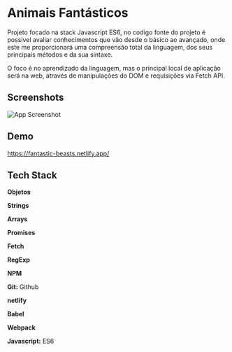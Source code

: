 
# Animais Fantásticos

Projeto focado na stack Javascript ES6, no codigo fonte do projeto é possivel avaliar conhecimentos que vão desde o básico ao avançado, onde este me proporcionará uma compreensão total da linguagem, dos seus principais métodos e da sua sintaxe.

O foco é no aprendizado da linguagem, mas o principal local de aplicação será na web, através de manipulações do DOM e requisições via Fetch API.


## Screenshots

![App Screenshot](https://via.placeholder.com/568x400?text=App+Screenshot+Here)


## Demo

https://fantastic-beasts.netlify.app/


## Tech Stack

**Objetos**

**Strings** 

**Arrays** 

**Promises** 

**Fetch** 

**RegExp** 

**NPM** 

**Git:** Github

**netlify** 

**Babel** 

**Webpack**

**Javascript:** ES6

